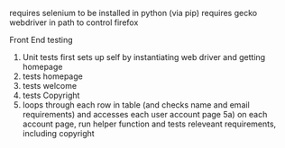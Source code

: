 requires selenium to be installed in python (via pip)
requires gecko webdriver in path to control firefox

Front End testing

1) Unit tests first sets up self by instantiating web driver and getting homepage
2) tests homepage
3) tests welcome
4) tests Copyright
5) loops through each row in table (and checks name and email requirements) and accesses each user account page
5a) on each account page, run helper function and tests releveant requirements, including copyright

